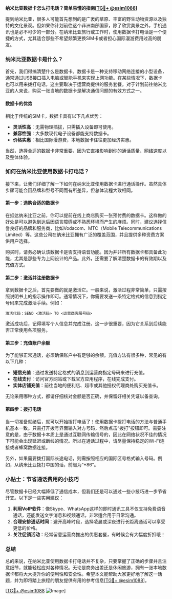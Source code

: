 **纳米比亚数据卡怎么打电话？简单易懂的指南[[TG💪+ @esim1088](https://t.me/s/esim1088)]**

提到纳米比亚，很多人可能首先想到的是广袤的草原、丰富的野生动物资源以及独特的文化景观。但如果你计划前往这个非洲南部国家，除了欣赏美景之外，手机通讯也是必不可少的一部分。在纳米比亚旅行或工作时，使用数据卡打电话是一个便捷的方式，尤其适合那些不希望频繁更换SIM卡或者担心国际漫游费用过高的朋友。

### 纳米比亚数据卡是什么？

首先，我们得搞清楚什么是数据卡。数据卡是一种支持移动网络连接的小型设备，通常通过USB接口插入电脑或智能手机来实现上网功能。在某些情况下，数据卡也可以用来拨打电话，这主要取决于运营商提供的服务套餐。对于计划前往纳米比亚的人来说，购买一张当地的数据卡是解决通信问题的有效方式之一。

#### 数据卡的优势

相比于传统的SIM卡，数据卡具有以下几点优势：
- **灵活性高**：无需物理插拔，只需插入设备即可使用。
- **兼容性强**：大多数现代电子设备都能支持数据卡。
- **价格实惠**：相比国际漫游费，本地数据卡往往更加经济实惠。

当然，选择合适的数据卡非常重要，因为它直接影响到你的通话质量、网络速度以及整体体验。

### 如何在纳米比亚使用数据卡打电话？

接下来，让我们详细了解一下如何在纳米比亚使用数据卡进行通话操作。虽然具体步骤可能会因品牌和型号不同而有所差异，但总体流程大致相同。

#### 第一步：选购合适的数据卡

在抵达纳米比亚之前，你可以提前在线上商店购买一张预付费的数据卡。这样做的好处是可以避免到达后因语言障碍或不熟悉环境而产生的麻烦。同时，建议选择信誉良好的品牌和服务商，比如Vodacom、MTC（Mobile Telecommunications Limited）等。这些公司在纳米比亚拥有广泛的覆盖范围，并且提供多种资费方案供用户选择。

购买时，请务必确认该数据卡是否支持语音功能。因为并非所有数据卡都具备此功能，尤其是那些专为上网设计的产品。此外，还需要了解清楚数据卡的有效期以及充值方式。

#### 第二步：激活并注册数据卡

拿到数据卡之后，首先要做的就是激活它。一般来说，激活过程非常简单，只需按照说明书上的指示操作即可。通常情况下，你需要发送一条特定格式的信息到指定号码来完成激活手续。例如：

```
激活代码：SEND <激活码> TO <运营商客服号码>
```

激活成功后，记得填写个人信息并完成注册。这一步很重要，因为它关系到后续能否正常使用各项服务。

#### 第三步：充值账户余额

为了能够正常通话，必须确保账户中有足够的余额。充值方法有很多种，常见的有以下几种：
- **短信充值**：通过发送特定格式的消息到运营商指定号码来进行充值。
- **在线支付**：访问官方网站或下载官方应用程序，在线完成支付。
- **实体店铺充值**：前往当地的便利店、超市或其他授权代理商处购买充值卡。

无论采用哪种方式，都请仔细核对金额是否正确，并保留好相关凭证以备查询。

#### 第四步：拨打电话

当一切准备就绪后，就可以开始拨打电话了！使用数据卡拨打电话的方法与普通手机基本一致。只需打开拨号界面输入对方号码，然后点击“拨打”按钮即可。需要注意的是，由于数据卡本质上是通过互联网传输信号的，因此在网络状况不佳的情况下可能会出现延迟或断线的情况。所以在通话过程中，请尽量保持稳定的Wi-Fi连接或者蜂窝数据连接。

另外，如果需要拨打国际长途电话，则需按照相应的国际区号格式输入号码。例如，从纳米比亚拨打中国的话，前缀为“+86”。

### 小贴士：节省通话费用的小技巧

尽管数据卡已经大幅降低了通信成本，但我们还是可以通过一些小技巧进一步节省开支。以下是一些实用建议：

1. **利用VoIP软件**：像Skype、WhatsApp这样的即时通讯工具不仅支持免费语音通话，还能发送文字消息和视频通话，非常适合用于日常沟通。
2. **合理安排通话时间**：避开高峰时段，选择凌晨或深夜进行长距离通话可以享受更低的价格。
3. **关注促销活动**：经常留意运营商推出的优惠套餐，有时候会有大幅度折扣哦！

### 总结

总的来说，在纳米比亚使用数据卡打电话并不复杂，只要掌握了正确的步骤并且注意细节，就能轻松应对各种情况。无论是商务出差还是休闲旅游，拥有一张本地数据卡都将大大提升你的便利性和安全性。希望本文能帮助大家更好地了解这一话题，并为即将踏上旅程的朋友提供有用的参考信息[[TG💪+ @esim1088](https://t.me/s/esim1088)]。

[[TG💪+ @esim1088](https://t.me/s/esim1088) ![Image](https://i.postimg.cc/4NQfJmqS/Snipaste-2025-05-13-00-14-12.png)]